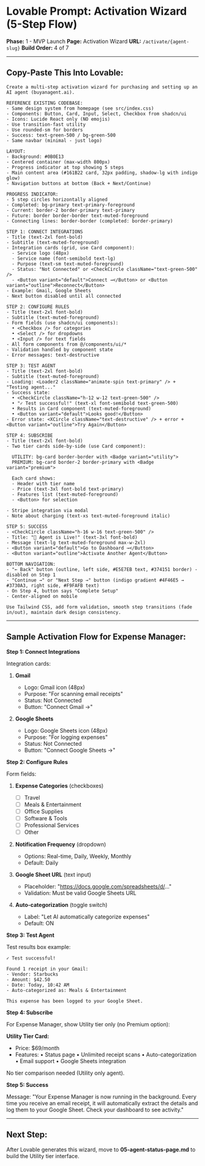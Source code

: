 # Lovable Prompt: Activation Wizard (5-Step Flow)

**Phase:** 1 - MVP Launch
**Page:** Activation Wizard
**URL:** `/activate/{agent-slug}`
**Build Order:** 4 of 7

---

## Copy-Paste This Into Lovable:

```
Create a multi-step activation wizard for purchasing and setting up an AI agent (buyanagent.ai).

REFERENCE EXISTING CODEBASE:
- Same design system from homepage (see src/index.css)
- Components: Button, Card, Input, Select, Checkbox from shadcn/ui
- Icons: Lucide React only (NO emojis)
- Use transition-fast utility
- Use rounded-sm for borders
- Success: text-green-500 / bg-green-500
- Same navbar (minimal - just logo)

LAYOUT:
- Background: #0B0E13
- Centered container (max-width 800px)
- Progress indicator at top showing 5 steps
- Main content area (#161B22 card, 32px padding, shadow-lg with indigo glow)
- Navigation buttons at bottom (Back + Next/Continue)

PROGRESS INDICATOR:
- 5 step circles horizontally aligned
- Completed: bg-primary text-primary-foreground
- Current: border-2 border-primary text-primary
- Future: border border-border text-muted-foreground
- Connecting lines: border-border (completed: border-primary)

STEP 1: CONNECT INTEGRATIONS
- Title (text-2xl font-bold)
- Subtitle (text-muted-foreground)
- Integration cards (grid, use Card component):
  - Service logo (48px)
  - Service name (font-semibold text-lg)
  - Purpose (text-sm text-muted-foreground)
  - Status: "Not Connected" or <CheckCircle className="text-green-500" />
  - <Button variant="default">Connect →</Button> or <Button variant="outline">Reconnect</Button>
- Example: Gmail, Google Sheets
- Next button disabled until all connected

STEP 2: CONFIGURE RULES
- Title (text-2xl font-bold)
- Subtitle (text-muted-foreground)
- Form fields (use shadcn/ui components):
  • <Checkbox /> for categories
  • <Select /> for dropdowns
  • <Input /> for text fields
- All form components from @/components/ui/*
- Validation handled by component state
- Error messages: text-destructive

STEP 3: TEST AGENT
- Title (text-2xl font-bold)
- Subtitle (text-muted-foreground)
- Loading: <Loader2 className="animate-spin text-primary" /> + "Testing agent..."
- Success state:
  • <CheckCircle className="h-12 w-12 text-green-500" />
  • "✓ Test successful!" (text-xl font-semibold text-green-500)
  • Results in Card component (text-muted-foreground)
  • <Button variant="default">Looks good!</Button>
- Error state: <XCircle className="text-destructive" /> + error + <Button variant="outline">Try Again</Button>

STEP 4: SUBSCRIBE
- Title (text-2xl font-bold)
- Two tier cards side-by-side (use Card component):

  UTILITY: bg-card border-border with <Badge variant="utility">
  PREMIUM: bg-card border-2 border-primary with <Badge variant="premium">

  Each card shows:
  - Header with tier name
  - Price (text-3xl font-bold text-primary)
  - Features list (text-muted-foreground)
  - <Button> for selection

- Stripe integration via modal
- Note about charging (text-xs text-muted-foreground italic)

STEP 5: SUCCESS
- <CheckCircle className="h-16 w-16 text-green-500" />
- Title: "🎉 Agent is Live!" (text-3xl font-bold)
- Message (text-lg text-muted-foreground max-w-2xl)
- <Button variant="default">Go to Dashboard →</Button>
- <Button variant="outline">Activate Another Agent</Button>

BOTTOM NAVIGATION:
- "← Back" button (outline, left side, #E5E7EB text, #374151 border) - disabled on Step 1
- "Continue →" or "Next Step →" button (indigo gradient #4F46E5 → #3730A3, right side, #F9FAFB text)
- On Step 4, button says "Complete Setup"
- Center-aligned on mobile

Use Tailwind CSS, add form validation, smooth step transitions (fade in/out), maintain dark design consistency.
```

---

## Sample Activation Flow for Expense Manager:

**Step 1: Connect Integrations**

Integration cards:
1. **Gmail**
   - Logo: Gmail icon (48px)
   - Purpose: "For scanning email receipts"
   - Status: Not Connected
   - Button: "Connect Gmail →"

2. **Google Sheets**
   - Logo: Google Sheets icon (48px)
   - Purpose: "For logging expenses"
   - Status: Not Connected
   - Button: "Connect Google Sheets →"

**Step 2: Configure Rules**

Form fields:
1. **Expense Categories** (checkboxes)
   - [ ] Travel
   - [ ] Meals & Entertainment
   - [ ] Office Supplies
   - [ ] Software & Tools
   - [ ] Professional Services
   - [ ] Other

2. **Notification Frequency** (dropdown)
   - Options: Real-time, Daily, Weekly, Monthly
   - Default: Daily

3. **Google Sheet URL** (text input)
   - Placeholder: "https://docs.google.com/spreadsheets/d/..."
   - Validation: Must be valid Google Sheets URL

4. **Auto-categorization** (toggle switch)
   - Label: "Let AI automatically categorize expenses"
   - Default: ON

**Step 3: Test Agent**

Test results box example:
```
✓ Test successful!

Found 1 receipt in your Gmail:
- Vendor: Starbucks
- Amount: $42.50
- Date: Today, 10:42 AM
- Auto-categorized as: Meals & Entertainment

This expense has been logged to your Google Sheet.
```

**Step 4: Subscribe**

For Expense Manager, show Utility tier only (no Premium option):

**Utility Tier Card:**
- Price: $69/month
- Features:
  • Status page
  • Unlimited receipt scans
  • Auto-categorization
  • Email support
  • Google Sheets integration

No tier comparison needed (Utility only agent).

**Step 5: Success**

Message:
"Your Expense Manager is now running in the background. Every time you receive an email receipt, it will automatically extract the details and log them to your Google Sheet. Check your dashboard to see activity."

---

## Next Step:

After Lovable generates this wizard, move to **05-agent-status-page.md** to build the Utility tier interface.

